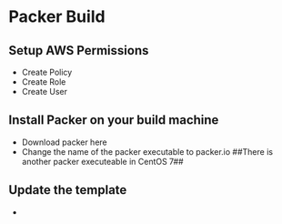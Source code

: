 # Packer Build
## Setup AWS Permissions
- Create Policy 
- Create Role
- Create User 
## Install Packer on your build machine
- Download packer here
- Change the name of the packer executable to packer.io ##There is another packer executeable in CentOS 7##
## Update the template
- 
